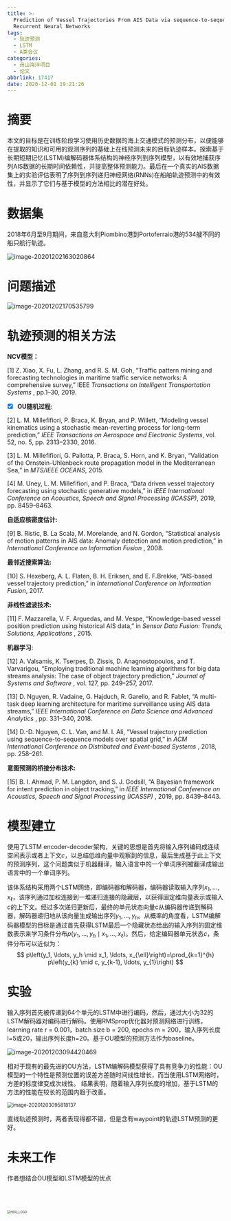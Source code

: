 ```yaml
---
title: >-
  Prediction of Vessel Trajectories From AIS Data via sequence-to-sequence
  Recurrent Neural Networks
tags:
  - 轨迹预测
  - LSTM
  - A类会议
categories:
  - 舟山海洋项目
  - 论文
abbrlink: 17417
date: 2020-12-01 19:21:26
---
```


# 摘要

本文的目标是在训练阶段学习使用历史数据的海上交通模式的预测分布，以便能够在提取的知识和可用的观测序列的基础上在线预测未来的目标轨迹样本。探索基于长期短期记忆(LSTM)编解码器体系结构的神经序列到序列模型，以有效地捕获序列AIS数据的长期时间依赖性，并提高整体预测能力。最后在一个真实的AIS数据集上的实验评估表明了序列到序列递归神经网络(RNNs)在船舶轨迹预测中的有效性，并显示了它们与基于模型的方法相比的潜在好处。

# 数据集

2018年6月至9月期间，来自意大利Piombino港到Portoferraio港的534艘不同的船只航行轨迹。

![image-20201202163020864](../../../images/Prediction-of-Vessel-Trajectories-From-AIS-Data-via-sequence-to-sequence-Recurrent-Neural-Networks/image-20201202163020864.png)

<!--more-->

# 问题描述

![image-20201202170535799](../../../images/Prediction-of-Vessel-Trajectories-From-AIS-Data-via-sequence-to-sequence-Recurrent-Neural-Networks/image-20201202170535799.png)

# 轨迹预测的相关方法

**NCV模型：**

[1] Z. Xiao, X. Fu, L. Zhang, and R. S. M. Goh, “Traffic pattern mining and forecasting technologies in maritime traffic service networks: A comprehensive survey,” IEEE *Transactions on Intelligent Transportation Systems* , pp.1–30, 2019.

- [x] **OU随机过程:**

[2] L. M. Millefifiori, P. Braca, K. Bryan, and P. Willett, “Modeling vessel kinematics using a stochastic mean-reverting process for long-term prediction,” *IEEE Transactions on Aerospace and Electronic Systems*, vol. 52, no. 5, pp. 2313–2330, 2016.

[3] L. M. Millefifiori, G. Pallotta, P. Braca, S. Horn, and K. Bryan, “Validation of the Ornstein-Uhlenbeck route propagation model in the Mediterranean Sea,” in *MTS/IEEE OCEANS*, 2015.

[4] M. Uney, L. M. Millefifiori, and P. Braca, “Data driven vessel trajectory forecasting using stochastic generative models,” in *IEEE International Conference on Acoustics, Speech and Signal Processing (ICASSP)*, 2019, pp. 8459–8463.

**自适应核密度估计:**

[9] B. Ristic, B. La Scala, M. Morelande, and N. Gordon, “Statistical analysis of motion patterns in AIS data: Anomaly detection and motion prediction,” in *International Conference on Information Fusion* , 2008.

**最邻近搜索算法:**

[10] S. Hexeberg, A. L. Flaten, B. H. Eriksen, and E. F.Brekke, “AIS-based vessel trajectory prediction,” in *International Conference on Information Fusion*, 2017.

**非线性滤波技术:**

[11] F. Mazzarella, V. F. Arguedas, and M. Vespe, “Knowledge-based vessel position prediction using historical AIS data,” in *Sensor Data Fusion: Trends, Solutions, Applications* , 2015.

**机器学习:**

[12] A. Valsamis, K. Tserpes, D. Zissis, D. Anagnostopoulos, and T. Varvarigou, “Employing traditional machine learning algorithms for big data streams analysis: The case of object trajectory prediction,” *Journal of Systems and Software* , vol. 127, pp. 249–257, 2017.

[13] D. Nguyen, R. Vadaine, G. Hajduch, R. Garello, and R. Fablet, “A multi-task deep learning architecture for maritime surveillance using AIS data streams,”  *IEEE International Conference on Data Science and Advanced Analytics* , pp. 331–340, 2018.

[14] D.-D. Nguyen, C. L. Van, and M. I. Ali, “Vessel trajectory prediction using sequence-to-sequence models over spatial grid,” in  *ACM International Conference on Distributed and Event-based Systems* , 2018, pp. 258–261.

**意图预测的桥接分布技术:**

[15] B. I. Ahmad, P. M. Langdon, and S. J. Godsill, “A Bayesian framework for intent prediction in object tracking,” in  *IEEE International Conference on Acoustics, Speech and Signal Processing (ICASSP)* , 2019, pp. 8439–8443.

# 模型建立

使用了LSTM encoder-decoder架构，关键的思想是首先将输入序列编码成连续空间表示或者上下文$c$，以总结低维向量中观察到的信息，最后生成基于此上下文的预测序列，这个问题类似于机器翻译，输入语言中的一个单词序列被翻译成输出语言中的一个单词序列。

该体系结构采用两个LSTM网络，即编码器和解码器，编码器读取输入序列$x_1, \ldots, x_{\ell}$，该序列通过加权连接到一堆递归连接的隐藏层，以获得固定维向量表示或输入$c$的上下文。经过多次递归更新后，最终的单元状态向量c从编码器传递到解码器，解码器递归地从该向量生成输出序列$y_{1}, \ldots, y_{h}$。从概率的角度看，LSTM编解码器模型的目标是通过首先获得LSTM最后一个隐藏状态给出的输入序列的固定维数表示来学习条件分布$p\left(y_{1}, \ldots, y_{h} \mid x_1, \ldots, x_{\ell}\right)$。然后，给定编码器单元状态$c$，条件分布可以近似为：
$$
p\left(y_1, \ldots, y_h \mid x_1, \ldots, x_{\ell}\right)=\prod_{k=1}^{h} p\left(y_{k} \mid c, y_{k-1}, \ldots, y_{1}\right)
$$

# 实验

输入序列首先被传递到64个单元的LSTM中进行编码，然后，通过大小为32的LSTM解码器对编码进行解码。使用RMSprop优化器对预测网络进行训练，learning rate r = 0.001，batch size b = 200, epochs m = 200，输入序列长度l=5或20，输出序列长度h=20。基于OU模型的预测方法作为baseline。

![image-20201203094420469](../../../images/Prediction-of-Vessel-Trajectories-From-AIS-Data-via-sequence-to-sequence-Recurrent-Neural-Networks/image-20201203094420469.png)

相对于现有的最先进的OU方法，LSTM编解码模型获得了具有竞争力的性能：OU模型的一个特性是预测位置的误差方差随时间线性增长，而当使用LSTM网络时，方差的标度律变成次线性。  结果表明，随着输入序列长度的增加，基于LSTM的方法的性能在较长的范围内趋于改善。

<img src="../../../images/Prediction-of-Vessel-Trajectories-From-AIS-Data-via-sequence-to-sequence-Recurrent-Neural-Networks/image-20201203095818137.png" alt="image-20201203095818137" style="zoom:80%;" />

直线轨迹预测时，两者表现得都不错，但是含有waypoint的轨迹LSTM预测的更好。

# 未来工作

作者想结合OU模型和LSTM模型的优点

<br>

<br>

<br>

<img src="../../../images/地波雷达与自动识别系统（AIS）目标点迹最优关联算法/HDU_LOGO.png" alt="HDU_LOGO" style="zoom:50%;" />
